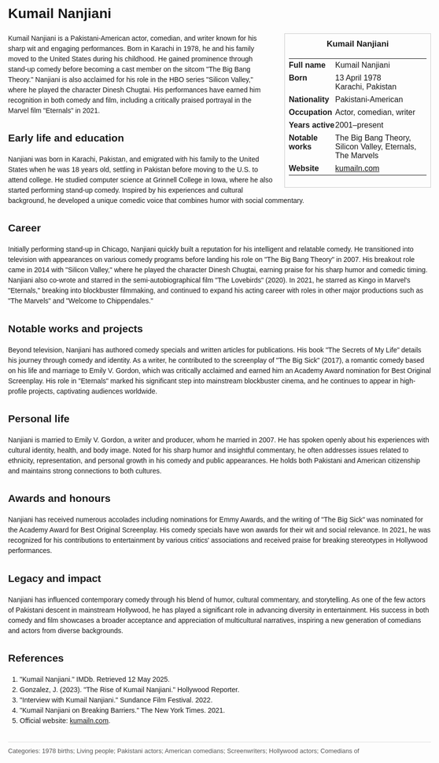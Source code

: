 <!DOCTYPE html>
<html>
<head>
  <title>Kumail Nanjiani – Profile</title>
  <style>
    body { font-family: Arial, sans-serif; margin: 2rem auto; max-width: 960px; line-height: 1.5; }
    aside.infobox { float: right; width: 280px; margin: 0 0 1rem 1.5rem; border: 1px solid #ccc; padding: 0.5rem; font-size: 0.9rem; }
    aside.infobox h3 { text-align: center; margin-top: 0; }
    aside.infobox table { width: 100%; border-collapse: collapse; }
    aside.infobox td { padding: 0.25rem 0; vertical-align: top; }
    h1 { margin-top: 0; }
    footer.categories { font-size: 0.8rem; color: #555; border-top: 1px solid #ddd; padding-top: 0.5rem; margin-top: 2rem; }
  </style>
</head>
<body>
  <h1>Kumail Nanjiani</h1>
  <aside class="infobox">
    <h3>Kumail Nanjiani</h3>
    <table>
      <tr><td><strong>Full name</strong></td><td>Kumail Nanjiani</td></tr>
      <tr><td><strong>Born</strong></td><td>13 April 1978<br>Karachi, Pakistan</td></tr>
      <tr><td><strong>Nationality</strong></td><td>Pakistani-American</td></tr>
      <tr><td><strong>Occupation</strong></td><td>Actor, comedian, writer</td></tr>
      <tr><td><strong>Years active</strong></td><td>2001–present</td></tr>
      <tr><td><strong>Notable works</strong></td><td>The Big Bang Theory, Silicon Valley, Eternals, The Marvels</td></tr>
      <tr><td><strong>Website</strong></td><td><a href="https://kumailn.com">kumailn.com</a></td></tr>
    </table>
  </aside>
  <p>Kumail Nanjiani is a Pakistani-American actor, comedian, and writer known for his sharp wit and engaging performances. Born in Karachi in 1978, he and his family moved to the United States during his childhood. He gained prominence through stand-up comedy before becoming a cast member on the sitcom "The Big Bang Theory." Nanjiani is also acclaimed for his role in the HBO series "Silicon Valley," where he played the character Dinesh Chugtai. His performances have earned him recognition in both comedy and film, including a critically praised portrayal in the Marvel film "Eternals" in 2021.</p>

  <h2>Early life and education</h2>
  <p>Nanjiani was born in Karachi, Pakistan, and emigrated with his family to the United States when he was 18 years old, settling in Pakistan before moving to the U.S. to attend college. He studied computer science at Grinnell College in Iowa, where he also started performing stand-up comedy. Inspired by his experiences and cultural background, he developed a unique comedic voice that combines humor with social commentary.</p>

  <h2>Career</h2>
  <p>Initially performing stand-up in Chicago, Nanjiani quickly built a reputation for his intelligent and relatable comedy. He transitioned into television with appearances on various comedy programs before landing his role on "The Big Bang Theory" in 2007. His breakout role came in 2014 with "Silicon Valley," where he played the character Dinesh Chugtai, earning praise for his sharp humor and comedic timing. Nanjiani also co-wrote and starred in the semi-autobiographical film "The Lovebirds" (2020). In 2021, he starred as Kingo in Marvel's "Eternals," breaking into blockbuster filmmaking, and continued to expand his acting career with roles in other major productions such as "The Marvels" and "Welcome to Chippendales."</p>

  <h2>Notable works and projects</h2>
  <p>Beyond television, Nanjiani has authored comedy specials and written articles for publications. His book "The Secrets of My Life" details his journey through comedy and identity. As a writer, he contributed to the screenplay of "The Big Sick" (2017), a romantic comedy based on his life and marriage to Emily V. Gordon, which was critically acclaimed and earned him an Academy Award nomination for Best Original Screenplay. His role in "Eternals" marked his significant step into mainstream blockbuster cinema, and he continues to appear in high-profile projects, captivating audiences worldwide.</p>

  <h2>Personal life</h2>
  <p>Nanjiani is married to Emily V. Gordon, a writer and producer, whom he married in 2007. He has spoken openly about his experiences with cultural identity, health, and body image. Noted for his sharp humor and insightful commentary, he often addresses issues related to ethnicity, representation, and personal growth in his comedy and public appearances. He holds both Pakistani and American citizenship and maintains strong connections to both cultures.</p>

  <h2>Awards and honours</h2>
  <p>Nanjiani has received numerous accolades including nominations for Emmy Awards, and the writing of "The Big Sick" was nominated for the Academy Award for Best Original Screenplay. His comedy specials have won awards for their wit and social relevance. In 2021, he was recognized for his contributions to entertainment by various critics' associations and received praise for breaking stereotypes in Hollywood performances.</p>

  <h2>Legacy and impact</h2>
  <p>Nanjiani has influenced contemporary comedy through his blend of humor, cultural commentary, and storytelling. As one of the few actors of Pakistani descent in mainstream Hollywood, he has played a significant role in advancing diversity in entertainment. His success in both comedy and film showcases a broader acceptance and appreciation of multicultural narratives, inspiring a new generation of comedians and actors from diverse backgrounds.</p>

  <h2>References</h2>
  <ol>
    <li>"Kumail Nanjiani." IMDb. Retrieved 12 May 2025.</li>
    <li>Gonzalez, J. (2023). "The Rise of Kumail Nanjiani." Hollywood Reporter.</li>
    <li>"Interview with Kumail Nanjiani." Sundance Film Festival. 2022.</li>
    <li>"Kumail Nanjiani on Breaking Barriers." The New York Times. 2021.</li>
    <li>Official website: <a href="https://kumailn.com">kumailn.com</a>.</li>
  </ol>

  <footer class="categories">Categories: 1978 births; Living people; Pakistani actors; American comedians; Screenwriters; Hollywood actors; Comedians of